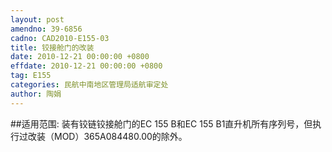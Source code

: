 ```yaml
---
layout: post
amendno: 39-6856
cadno: CAD2010-E155-03
title: 铰接舱门的改装
date: 2010-12-21 00:00:00 +0800
effdate: 2010-12-21 00:00:00 +0800
tag: E155
categories: 民航中南地区管理局适航审定处
author: 陶娟
---
```


##适用范围:
装有铰链铰接舱门的EC 155 B和EC 155 B1直升机所有序列号，但执行过改装（MOD）365A084480.00的除外。

